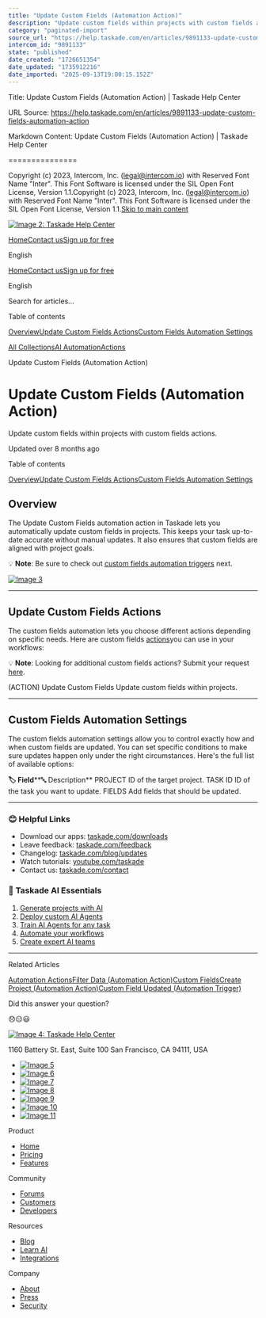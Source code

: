 ```yaml
---
title: "Update Custom Fields (Automation Action)"
description: "Update custom fields within projects with custom fields actions."
category: "paginated-import"
source_url: "https://help.taskade.com/en/articles/9891133-update-custom-fields-automation-action"
intercom_id: "9891133"
state: "published"
date_created: "1726651354"
date_updated: "1735912216"
date_imported: "2025-09-13T19:00:15.152Z"
---
```


Title: Update Custom Fields (Automation Action) | Taskade Help Center

URL Source: https://help.taskade.com/en/articles/9891133-update-custom-fields-automation-action

Markdown Content:
Update Custom Fields (Automation Action) | Taskade Help Center

===============

Copyright (c) 2023, Intercom, Inc. (legal@intercom.io) with Reserved Font Name "Inter". This Font Software is licensed under the SIL Open Font License, Version 1.1.Copyright (c) 2023, Intercom, Inc. (legal@intercom.io) with Reserved Font Name "Inter". This Font Software is licensed under the SIL Open Font License, Version 1.1.[Skip to main content](https://help.taskade.com/en/articles/9891133-update-custom-fields-automation-action#main-content)

[![Image 2: Taskade Help Center](https://downloads.intercomcdn.com/i/o/490280/d14603621e78c833c2d0e66f/2d1230f35f3009fff25b2989e93312a5.png)](https://help.taskade.com/en/)

[Home](https://www.taskade.com/)[Contact us](https://www.taskade.com/contact)[Sign up for free](https://www.taskade.com/signup)

English

[Home](https://www.taskade.com/)[Contact us](https://www.taskade.com/contact)[Sign up for free](https://www.taskade.com/signup)

English

Search for articles... 

Table of contents

[Overview](https://help.taskade.com/en/articles/9891133-update-custom-fields-automation-action#h_49a4fbed06)[Update Custom Fields Actions](https://help.taskade.com/en/articles/9891133-update-custom-fields-automation-action#h_3238280cae)[Custom Fields Automation Settings](https://help.taskade.com/en/articles/9891133-update-custom-fields-automation-action#h_28e3a8b9df)

[All Collections](https://help.taskade.com/en/)[AI Automation](https://help.taskade.com/en/collections/8400803-ai-automation)[Actions](https://help.taskade.com/en/collections/11293121-actions)

Update Custom Fields (Automation Action)

Update Custom Fields (Automation Action)
========================================

Update custom fields within projects with custom fields actions.

Updated over 8 months ago

Table of contents

[Overview](https://help.taskade.com/en/articles/9891133-update-custom-fields-automation-action#h_49a4fbed06)[Update Custom Fields Actions](https://help.taskade.com/en/articles/9891133-update-custom-fields-automation-action#h_3238280cae)[Custom Fields Automation Settings](https://help.taskade.com/en/articles/9891133-update-custom-fields-automation-action#h_28e3a8b9df)

**Overview**
------------

The Update Custom Fields automation action in Taskade lets you automatically update custom fields in projects. This keeps your task up-to-date accurate without manual updates. It also ensures that custom fields are aligned with project goals.

💡 **Note**: Be sure to check out [custom fields automation triggers](https://help.taskade.com/en/articles/9942144-task-custom-field-updated-automation-trigger) next.

[![Image 3](https://downloads.intercomcdn.com/i/o/1184186432/1d55ff9ad860a1cd4963bbf4/update-custom-fields.jpg?expires=1757791800&signature=422854b5bf4204d7a9b5f4bbf243726724f8c746f87489fd4b4fd1770e136ce1&req=dSEvEsh2m4VcW%2FMW1HO4zaVHJa6OUXpDURGrDs1hXYUkm8PYFXNkglTPFMSO%0AQv%2BrobJNunCsjwi6Q5E%3D%0A)](https://downloads.intercomcdn.com/i/o/1184186432/1d55ff9ad860a1cd4963bbf4/update-custom-fields.jpg?expires=1757791800&signature=422854b5bf4204d7a9b5f4bbf243726724f8c746f87489fd4b4fd1770e136ce1&req=dSEvEsh2m4VcW%2FMW1HO4zaVHJa6OUXpDURGrDs1hXYUkm8PYFXNkglTPFMSO%0AQv%2BrobJNunCsjwi6Q5E%3D%0A)

* * *

**Update Custom Fields Actions**
--------------------------------

The custom fields automation lets you choose different actions depending on specific needs. Here are custom fields [actions](https://intercom.help/taskade/en/articles/8958467)you can use in your workflows:

💡 **Note**: Looking for additional custom fields actions? Submit your request [here](https://www.taskade.com/feedback/automations).

(ACTION) Update Custom Fields Update custom fields within projects.

* * *

**Custom Fields Automation Settings**
-------------------------------------

The custom fields automation settings allow you to control exactly how and when custom fields are updated. You can set specific conditions to make sure updates happen only under the right circumstances. Here's the full list of available options:

**🏷️ Field****🔤 Description**
PROJECT ID of the target project.
TASK ID ID of the task you want to update.
FIELDS Add fields that should be updated.

* * *

### **😊 Helpful Links**

*   Download our apps: [taskade.com/downloads](https://taskade.com/downloads) 
*   Leave feedback: [taskade.com/feedback](https://taskade.com/feedback) 
*   Changelog: [taskade.com/blog/updates](https://taskade.com/blog/updates) 
*   Watch tutorials: [youtube.com/taskade](https://youtube.com/taskade) 
*   Contact us: [taskade.com/contact](https://taskade.com/contact) 

### 🤖 **Taskade AI Essentials**

1.   [Generate projects with AI](https://help.taskade.com/en/articles/8958450-ai-project-studio) 
2.   [Deploy custom AI Agents](https://help.taskade.com/en/articles/8958457) 
3.   [Train AI Agents for any task](https://help.taskade.com/en/articles/9495190) 
4.   [Automate your workflows](https://help.taskade.com/en/articles/8958467-getting-started-with-automation) 
5.   [Create expert AI teams](https://help.taskade.com/en/articles/9254706-multi-agents) 

* * *

Related Articles

[Automation Actions](https://help.taskade.com/en/articles/8958470-automation-actions)[Filter Data (Automation Action)](https://help.taskade.com/en/articles/9615031-filter-data-automation-action)[Custom Fields](https://help.taskade.com/en/articles/9767679-custom-fields)[Create Project (Automation Action)](https://help.taskade.com/en/articles/9891168-create-project-automation-action)[Custom Field Updated (Automation Trigger)](https://help.taskade.com/en/articles/9942144-custom-field-updated-automation-trigger)

Did this answer your question?

😞😐😃

[![Image 4: Taskade Help Center](https://downloads.intercomcdn.com/i/o/566097/5267af56373cca21ec2cea67/2d1230f35f3009fff25b2989e93312a5.png)](https://help.taskade.com/en/)

11‌60 Battery St. East, Suite 100 San‌ Francisco, CA 94111, USA

*   [![Image 5](https://intercom.help/taskade/assets/svg/icon:social-linkedin/ffffff)](https://www.linkedin.com/company/taskade/)
*   [![Image 6](https://intercom.help/taskade/assets/svg/icon:social-facebook/ffffff)](https://www.facebook.com/taskade)
*   [![Image 7](https://intercom.help/taskade/assets/svg/icon:social-github/ffffff)](https://github.com/taskade)
*   [![Image 8](https://intercom.help/taskade/assets/svg/icon:social-instagram/ffffff)](https://www.instagram.com/taskade)
*   [![Image 9](https://intercom.help/taskade/assets/svg/icon:social-youtube/ffffff)](https://www.youtube.com/taskade)
*   [![Image 10](https://intercom.help/taskade/assets/svg/icon:social-reddit/ffffff)](https://www.reddit.com/r/taskade)
*   [![Image 11](https://intercom.help/taskade/assets/svg/icon:social-twitter-x/ffffff)](https://www.twitter.com/taskade)

Product

*   [Home](https://www.taskade.com/)
*   [Pricing](https://www.taskade.com/pricing)
*   [Features](https://www.taskade.com/features)

Community

*   [Forums](https://www.taskade.com/community)
*   [Customers](https://taskade.com/reviews)
*   [Developers](https://developers.taskade.com/)

Resources

*   [Blog](https://www.taskade.com/blog/)
*   [Learn AI](https://www.taskade.com/learn)
*   [Integrations](https://www.taskade.com/integrations)

Company

*   [About](https://www.taskade.com/about)
*   [Press](https://www.taskade.com/press)
*   [Security](https://www.taskade.com/security)
